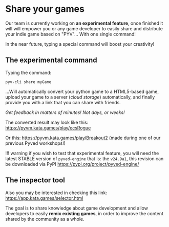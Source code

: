 # Share your games

Our team is currently working on **an experimental feature**,
once finished it will will empower you or any game developer
to easily share and distribute your indie game based on "PYV"... With one single command!

In the near future, typing a special command will boost your creativity!


## The experimental command

Typing the command:
```
pyv-cli share myGame
```

...Will automatically convert your python game to a HTML5-based game,
upload your game to a server (*cloud storage*) automatically, and finally provide you with
a link that you can share with friends.

*Get feedback in matters of minutes! Not days, or weeks!*

The converted result may look like this:
<https://pyvm.kata.games/play/ecsRogue>

Or this:
<https://pyvm.kata.games/play/Breakout2> (made during one of our previous Pyved workshops!) 

!!! warning
    if you wish to test that experimental feature, you will need the latest STABLE
	version of `pyved-engine` that is: the `v24.9a1`, this revision can be downloaded
	via PyPI <https://pypi.org/project/pyved-engine/>


## The inspector tool

Also you may be interested in checking this link:
<https://app.kata.games/selector.html>

The goal is to share knowledge about game development and allow developers to easily **remix existing games**,
in order to improve the content shared by the community as a whole.

